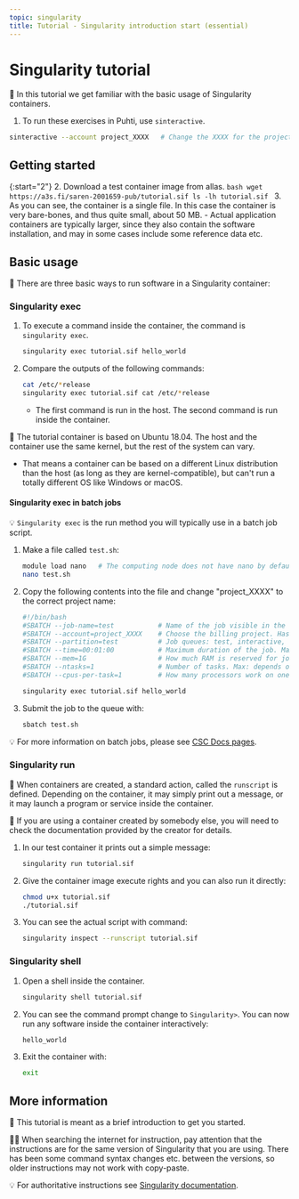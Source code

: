 ```yaml
---
topic: singularity
title: Tutorial - Singularity introduction start (essential)
---
```


# Singularity tutorial

💬 In this tutorial we get familiar with the basic usage of Singularity containers. 

1. To run these exercises in Puhti, use `sinteractive`.
```bash
sinteractive --account project_XXXX   # Change the XXXX for the project number
```

## Getting started

{:start="2"}
2. Download a test container image from allas.
    ```bash
    wget  https://a3s.fi/saren-2001659-pub/tutorial.sif
    ls -lh tutorial.sif
    ```
3. As you can see, the container is a single file. In this case the container is very bare-bones, and thus quite small, about 50 MB. 
    - Actual application containers are typically larger, since they also contain the software installation, and may in some cases include some reference data etc.

## Basic usage

💬 There are three basic ways to run software in a Singularity container:

### Singularity exec
1. To execute a command inside the container, the command is `singularity exec`.
    ```bash
    singularity exec tutorial.sif hello_world
    ```
2. Compare the outputs of the following commands:
    ```bash
    cat /etc/*release
    singularity exec tutorial.sif cat /etc/*release
    ```
    - The first command is run in the host. The second command is run inside the container.

💭 The tutorial container is based on Ubuntu 18.04. The host and the container use the same kernel, but the rest of the system can vary. 
- That means a container can be based on a different Linux distribution than the host (as long as they are kernel-compatible), but can't run a totally different OS like Windows or macOS.

#### Singularity exec in batch jobs
💡 `Singularity exec` is the run method you will typically use in a batch job script.

1. Make a file called `test.sh`:
    ```bash
    module load nano   # The computing node does not have nano by default
    nano test.sh
    ```
2. Copy the following contents into the file and change "project_XXXX" to the correct project name:
    ```bash
    #!/bin/bash
    #SBATCH --job-name=test           # Name of the job visible in the queue.
    #SBATCH --account=project_XXXX    # Choose the billing project. Has to be defined!
    #SBATCH --partition=test          # Job queues: test, interactive, small, large, longrun, hugemem, hugemem_longrun
    #SBATCH --time=00:01:00           # Maximum duration of the job. Max: depends of the partition. 
    #SBATCH --mem=1G                  # How much RAM is reserved for job per node.
    #SBATCH --ntasks=1                # Number of tasks. Max: depends on partition.
    #SBATCH --cpus-per-task=1         # How many processors work on one task. Max: Number of CPUs per node.

    singularity exec tutorial.sif hello_world
    ```
3. Submit the job to the queue with:
    ```bash
    sbatch test.sh
    ```

💡 For more information on batch jobs, please see [CSC Docs pages](https://docs.csc.fi/computing/running/getting-started/).

### Singularity run
💬 When containers are created, a standard action, called the `runscript` is defined. Depending on the container, it may simply print out a message, or it may launch a program or service inside the container. 

💭 If you are using a container created by somebody else, you will need to check the documentation provided by the creator for details.

1. In our test container it prints out a simple message:
    ```bash
    singularity run tutorial.sif
    ```
2. Give the container image execute rights and you can also run it directly:
    ```bash
    chmod u+x tutorial.sif
    ./tutorial.sif
    ```
3. You can see the actual script with command:
    ```bash
    singularity inspect --runscript tutorial.sif
    ```

### Singularity shell

1. Open a shell inside the container. 
    ```bash
    singularity shell tutorial.sif
    ```
2. You can see the command prompt change to `Singularity>`. You can now run any software inside the container interactively:
    ```bash
    hello_world
    ```
3. Exit the container with:
    ```bash
    exit
    ```

## More information

💬 This tutorial is meant as a brief introduction to get you started.

☝🏻 When searching the internet for instruction, pay attention that the instructions are for the same version of Singularity that you are using. There has been some command syntax changes etc. between the versions, so older instructions may not work with copy-paste.

💡 For authoritative instructions see [Singularity documentation](https://sylabs.io/docs/).
